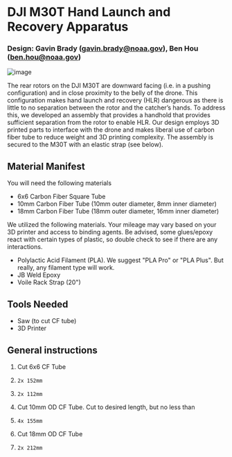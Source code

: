 # DJI M30T Hand Launch and Recovery Apparatus
### Design: Gavin Brady (gavin.brady@noaa.gov), Ben Hou (ben.hou@noaa.gov)
![image](https://github.com/NMML/MML-UAS-Engineering/assets/121899745/4a0c3579-304f-4194-9cb8-e643729948c1)

The rear rotors on the DJI M30T are downward facing (i.e. in a pushing configuration) and in close proximity to the belly of the drone. This configuration makes hand launch and recovery (HLR) dangerous as there is little to no separation between the rotor and the catcher’s hands. To address this, we developed an assembly that provides a handhold that provides sufficient separation from the rotor to enable HLR.
Our design employs 3D printed parts to interface with the drone and makes liberal use of carbon fiber tube to reduce weight and 3D printing complexity.  The assembly is secured to the M30T with an elastic strap (see below). 

## Material Manifest
You will need the following materials
- 6x6 Carbon Fiber Square Tube
- 10mm Carbon Fiber Tube (10mm outer diameter, 8mm inner diameter)
- 18mm Carbon Fiber Tube (18mm outer diameter, 16mm inner diameter)

We utilized the following materials. Your mileage may vary based on your 3D printer and access to binding agents. Be advised, some glues/epoxy react with certain types of plastic, so double check to see if there are any interactions.
- Polylactic Acid Filament (PLA). We suggest "PLA Pro" or "PLA Plus". But really, any filament type will work. 
- JB Weld Epoxy 
- Voile Rack Strap (20")

## Tools Needed
- Saw (to cut CF tube)
- 3D Printer

## General instructions
1. Cut 6x6 CF Tube
2.     2x 152mm
3.     2x 112mm
4. Cut 10mm OD CF Tube. Cut to desired length, but no less than
5.     4x 155mm
6. Cut 18mm OD CF Tube
7.     2x 212mm

